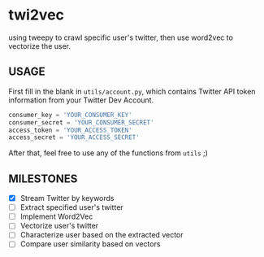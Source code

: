 # twi2vec
using tweepy to crawl specific user's twitter, then use word2vec to vectorize the user.

## USAGE
First fill in the blank in `utils/account.py`, which contains Twitter API token information from your Twitter Dev Account.
``` python
consumer_key = 'YOUR_CONSUMER_KEY'
consumer_secret = 'YOUR_CONSUMER_SECRET'
access_token = 'YOUR_ACCESS_TOKEN'
access_secret = 'YOUR_ACCESS_SECRET'
```
After that, feel free to use any of the functions from `utils` ;)

## MILESTONES
- [x] Stream Twitter by keywords
- [ ] Extract specified user's twitter
- [ ] Implement Word2Vec
- [ ] Vectorize user's twitter
- [ ] Characterize user based on the extracted vector
- [ ] Compare user similarity based on vectors